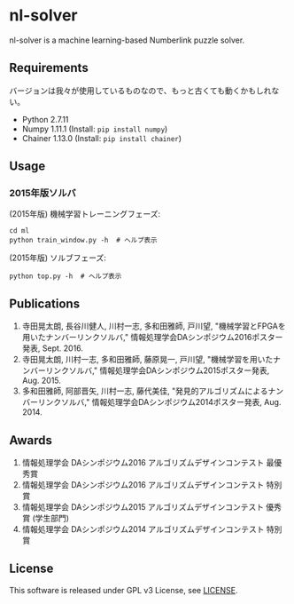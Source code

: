 # nl-solver

nl-solver is a machine learning-based Numberlink puzzle solver.

## Requirements

バージョンは我々が使用しているものなので、もっと古くても動くかもしれない。

* Python 2.7.11
* Numpy 1.11.1 (Install: `pip install numpy`)
* Chainer 1.13.0 (Install: `pip install chainer`)


## Usage

### 2015年版ソルバ

(2015年版) 機械学習トレーニングフェーズ:
```
cd ml
python train_window.py -h  # ヘルプ表示
```

(2015年版) ソルブフェーズ:
```
python top.py -h  # ヘルプ表示
```


## Publications

1. 寺田晃太朗, 長谷川健人, 川村一志, 多和田雅師, 戸川望, "機械学習とFPGAを用いたナンバーリンクソルバ," 情報処理学会DAシンポジウム2016ポスター発表, Sept. 2016.
1. 寺田晃太朗, 川村一志, 多和田雅師, 藤原晃一, 戸川望, "機械学習を用いたナンバーリンクソルバ," 情報処理学会DAシンポジウム2015ポスター発表, Aug. 2015.
1. 多和田雅師, 阿部晋矢, 川村一志, 藤代美佳, "発見的アルゴリズムによるナンバーリンクソルバ," 情報処理学会DAシンポジウム2014ポスター発表, Aug. 2014.


## Awards

1. 情報処理学会 DAシンポジウム2016 アルゴリズムデザインコンテスト 最優秀賞
1. 情報処理学会 DAシンポジウム2016 アルゴリズムデザインコンテスト 特別賞
1. 情報処理学会 DAシンポジウム2015 アルゴリズムデザインコンテスト 優秀賞 (学生部門)
1. 情報処理学会 DAシンポジウム2014 アルゴリズムデザインコンテスト 特別賞


## License

This software is released under GPL v3 License, see [LICENSE](/LICENSE).
